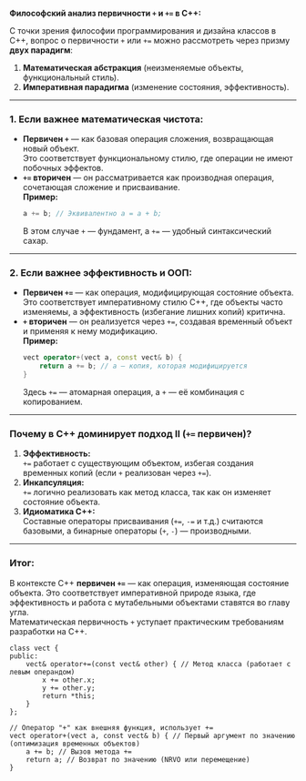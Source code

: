 **Философский анализ первичности `+` и `+=` в C++:**  

С точки зрения философии программирования и дизайна классов в C++, вопрос о первичности `+` или `+=` можно рассмотреть через призму **двух парадигм**:  
1. **Математическая абстракция** (неизменяемые объекты, функциональный стиль).  
2. **Императивная парадигма** (изменение состояния, эффективность).  

---

### **1. Если важнее математическая чистота:**
- **Первичен `+`** — как базовая операция сложения, возвращающая новый объект.  
  Это соответствует функциональному стилю, где операции не имеют побочных эффектов.  
- **`+=` вторичен** — он рассматривается как производная операция, сочетающая сложение и присваивание.  
  **Пример:**  
  ```cpp
  a += b; // Эквивалентно a = a + b;
  ```  
  В этом случае `+` — фундамент, а `+=` — удобный синтаксический сахар.

---

### **2. Если важнее эффективность и ООП:**
- **Первичен `+=`** — как операция, модифицирующая состояние объекта.  
  Это соответствует императивному стилю C++, где объекты часто изменяемы, а эффективность (избегание лишних копий) критична.  
- **`+` вторичен** — он реализуется через `+=`, создавая временный объект и применяя к нему модификацию.  
  **Пример:**  
  ```cpp
  vect operator+(vect a, const vect& b) { 
      return a += b; // a — копия, которая модифицируется
  }
  ```  
  Здесь `+=` — атомарная операция, а `+` — её комбинация с копированием.

---

### **Почему в C++ доминирует подход II (`+=` первичен)?**
1. **Эффективность:**  
   `+=` работает с существующим объектом, избегая создания временных копий (если `+` реализован через `+=`).  
2. **Инкапсуляция:**  
   `+=` логично реализовать как метод класса, так как он изменяет состояние объекта.  
3. **Идиоматика C++:**  
   Составные операторы присваивания (`+=`, `-=` и т.д.) считаются базовыми, а бинарные операторы (`+`, `-`) — производными.  


---

### **Итог:**  
В контексте C++ **первичен `+=`** — как операция, изменяющая состояние объекта. Это соответствует императивной природе языка, где эффективность и работа с мутабельными объектами ставятся во главу угла.  
Математическая первичность `+` уступает практическим требованиям разработки на C++.

```
class vect {
public:
    vect& operator+=(const vect& other) { // Метод класса (работает с левым операндом)
        x += other.x;
        y += other.y;
        return *this;
    }
};

// Оператор "+" как внешняя функция, использует +=
vect operator+(vect a, const vect& b) { // Первый аргумент по значению (оптимизация временных объектов)
    a += b; // Вызов метода +=
    return a; // Возврат по значению (NRVO или перемещение)
}
```
